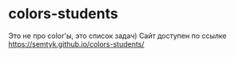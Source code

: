# colors-students
Это не про color'ы, это список задач)
Сайт доступен по ссылке https://semtyk.github.io/colors-students/
